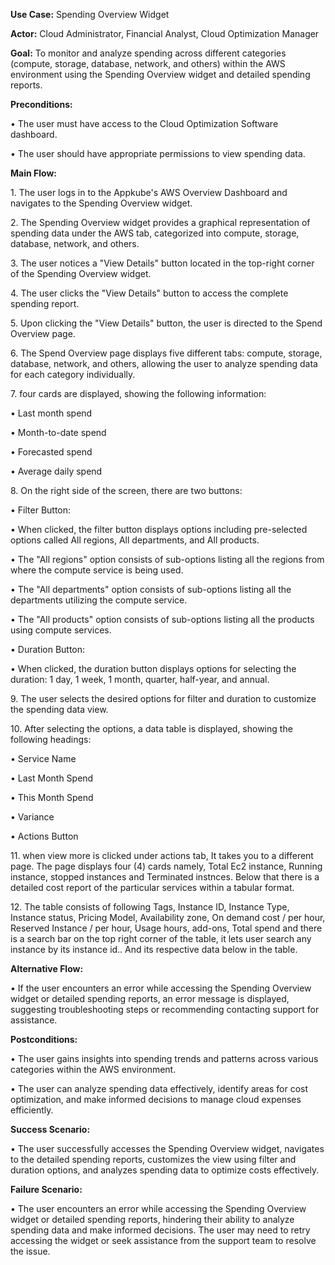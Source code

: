 **Use Case:** Spending Overview Widget







**Actor:** Cloud Administrator, Financial Analyst, Cloud Optimization Manager

**Goal:** To monitor and analyze spending across different categories (compute, storage, database, network, and others) within the AWS environment using the Spending Overview widget and detailed spending reports.

**Preconditions:**

•	The user must have access to the Cloud Optimization Software dashboard.

•	The user should have appropriate permissions to view spending data.

**Main Flow:**

1\.	The user logs in to the Appkube's AWS Overview Dashboard and navigates to the Spending Overview widget.

2\.	The Spending Overview widget provides a graphical representation of spending data under the AWS tab, categorized into compute, storage, database, network, and others.

3\.	The user notices a "View Details" button located in the top-right corner of the Spending Overview widget.

4\.	The user clicks the "View Details" button to access the complete spending report.

5\.	Upon clicking the "View Details" button, the user is directed to the Spend Overview page.

6\.	The Spend Overview page displays five different tabs: compute, storage, database, network, and others, allowing the user to analyze spending data for each category individually.

7\.	four cards are displayed, showing the following information:

•	Last month spend 

•	Month-to-date spend

•	Forecasted spend

•	Average daily spend

8\.	On the right side of the screen, there are two buttons:

•	Filter Button:

•	When clicked, the filter button displays options including pre-selected options called All regions, All departments, and All products.

•	The "All regions" option consists of sub-options listing all the regions from where the compute service is being used.

•	The "All departments" option consists of sub-options listing all the departments utilizing the compute service.

•	The "All products" option consists of sub-options listing all the products using compute services.

•	Duration Button:

•	When clicked, the duration button displays options for selecting the duration: 1 day, 1 week, 1 month, quarter, half-year, and annual.

9\.	The user selects the desired options for filter and duration to customize the spending data view.

10\.	After selecting the options, a data table is displayed, showing the following headings:

•	Service Name

•	Last Month Spend

•	This Month Spend

•	Variance

•	Actions Button

11\.	when view more is clicked under actions tab, It takes you to a different page. The page displays four (4) cards namely, Total Ec2 instance, Running instance, stopped instances and Terminated instnces. Below that there is a detailed cost report of the particular services within a tabular format.

12\.	The table consists of following Tags, Instance ID, Instance Type, Instance status, Pricing Model, Availability zone, On demand cost / per hour, Reserved Instance / per hour, Usage hours, add-ons, Total spend and there is a search bar on the top right corner of the table, it lets user search any instance by its instance id.. And its respective data below in the table.

**Alternative Flow:**

•	If the user encounters an error while accessing the Spending Overview widget or detailed spending reports, an error message is displayed, suggesting troubleshooting steps or recommending contacting support for assistance.

**Postconditions:**

•	The user gains insights into spending trends and patterns across various categories within the AWS environment.

•	The user can analyze spending data effectively, identify areas for cost optimization, and make informed decisions to manage cloud expenses efficiently.

**Success Scenario:**

•	The user successfully accesses the Spending Overview widget, navigates to the detailed spending reports, customizes the view using filter and duration options, and analyzes spending data to optimize costs effectively.

**Failure Scenario:**

•	The user encounters an error while accessing the Spending Overview widget or detailed spending reports, hindering their ability to analyze spending data and make informed decisions. The user may need to retry accessing the widget or seek assistance from the support team to resolve the issue.

